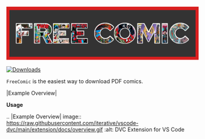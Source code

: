 ![stronghold logo](img/BannerFreeComic.png)

[![Downloads](http://pepy.tech/badge/FreeComic)](http://pepy.tech/count/FreeComic)

`FreeComic` is the easiest way to download PDF comics.



 |Example Overview|


**Usage**

.. |Example Overview| image:: https://raw.githubusercontent.com/iterative/vscode-dvc/main/extension/docs/overview.gif
   :alt: DVC Extension for VS Code
